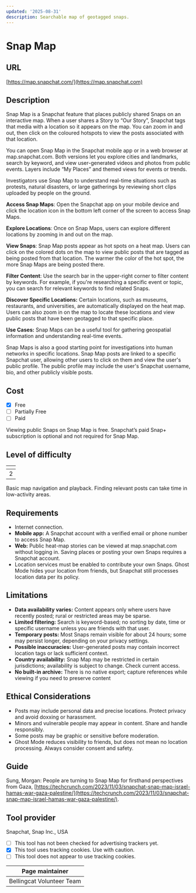 ```yaml
---
updated: '2025-08-31'
description: Searchable map of geotagged snaps.
---
```


# Snap Map

## URL

[https://map.snapchat.com/](https://map.snapchat.com)

## Description

Snap Map is a Snapchat feature that places publicly shared Snaps on an interactive map. When a user shares a Story to “Our Story”, Snapchat tags that media with a location so it appears on the map. You can zoom in and out, then click on the coloured hotspots to view the posts associated with that location.

You can open Snap Map in the Snapchat mobile app or in a web browser at map.snapchat.com. Both versions let you explore cities and landmarks, search by keyword, and view user-generated videos and photos from public events. Layers include “My Places” and themed views for events or trends.

Investigators use Snap Map to understand real-time situations such as protests, natural disasters, or large gatherings by reviewing short clips uploaded by people on the ground.

**Access Snap Maps**: Open the Snapchat app on your mobile device and click the location icon in the bottom left corner of the screen to access Snap Maps.

**Explore Locations**: Once on Snap Maps, users can explore different locations by zooming in and out on the map.

**View Snaps**: Snap Map posts appear as hot spots on a heat map. Users can click on the colored dots on the map to view public posts that are tagged as being posted from that location. The warmer the color of the hot spot, the more Snap Maps are being posted there.

**Filter Content**: Use the search bar in the upper-right corner to filter content by keywords. For example, if you're researching a specific event or topic, you can search for relevant keywords to find related Snaps.

**Discover Specific Locations:** Certain locations, such as museums, restaurants, and universities, are automatically displayed on the heat map. Users can also zoom in on the map to locate these locations and view public posts that have been geotagged to that specific place.

**Use Cases:** Snap Maps can be a useful tool for gathering geospatial information and understanding real-time events.

Snap Maps is also a good starting point for investigations into human networks in specific locations. Snap Map posts are linked to a specific Snapchat user, allowing other users to click on them and view the user's public profile. The public profile may include the user's Snapchat username, bio, and other publicly visible posts.

## Cost

* [x] Free
* [ ] Partially Free
* [ ] Paid

Viewing public Snaps on Snap Map is free. Snapchat’s paid Snap+ subscription is optional and not required for Snap Map.

## Level of difficulty

<table><thead><tr><th data-type="rating" data-max="5"></th></tr></thead><tbody><tr><td>2</td></tr></tbody></table>

Basic map navigation and playback. Finding relevant posts can take time in low-activity areas.

## Requirements

* Internet connection.
* **Mobile app:** A Snapchat account with a verified email or phone number to access Snap Map.
* **Web:** Public heat-map stories can be viewed at map.snapchat.com without logging in. Saving places or posting your own Snaps requires a Snapchat account.
* Location services must be enabled to contribute your own Snaps. Ghost Mode hides your location from friends, but Snapchat still processes location data per its policy.

## Limitations

* **Data availability varies:** Content appears only where users have recently posted; rural or restricted areas may be sparse.
* **Limited filtering:** Search is keyword-based; no sorting by date, time or specific username unless you are friends with that user.
* **Temporary posts:** Most Snaps remain visible for about 24 hours; some may persist longer, depending on your privacy settings.
* **Possible inaccuracies:** User-generated posts may contain incorrect location tags or lack sufficient context.
* **Country availability:** Snap Map may be restricted in certain jurisdictions; availability is subject to change. Check current access.
* **No built-in archive:** There is no native export; capture references while viewing if you need to preserve content

## Ethical Considerations

* Posts may include personal data and precise locations. Protect privacy and avoid doxxing or harassment.
* Minors and vulnerable people may appear in content. Share and handle responsibly.
* Some posts may be graphic or sensitive before moderation.
* Ghost Mode reduces visibility to friends, but does not mean no location processing. Always consider consent and safety.

## Guide

Sung, Morgan: People are turning to Snap Map for firsthand perspectives from Gaza, [https://techcrunch.com/2023/11/03/snapchat-snap-map-israel-hamas-war-gaza-palestine/](https://techcrunch.com/2023/11/03/snapchat-snap-map-israel-hamas-war-gaza-palestine/).

## Tool provider

Snapchat, Snap Inc., USA

* [ ] This tool has not been checked for advertising trackers yet.
* [x] This tool uses tracking cookies. Use with caution.
* [ ] This tool does not appear to use tracking cookies.

| Page maintainer           |
| ------------------------- |
| Bellingcat Volunteer Team |
